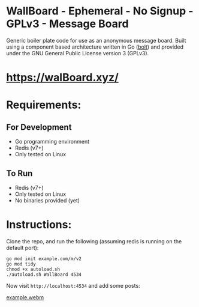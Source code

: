 # WallBoard - Ephemeral - No Signup - GPLv3 - Message Board

Generic boiler plate code for use as an anonymous  message board. Built using a 
component based architecture written in Go ([bolt](https://github.com/hartsfield/bolt)) and provided under the GNU 
General Public License version 3 (GPLv3).

# https://walBoard.xyz/

# Requirements:
## For Development
  - Go programming environment
  - Redis (v7+)
  - Only tested on Linux
## To Run
  - Redis (v7+)
  - Only tested on Linux
  - No binaries provided (yet)

# Instructions:

Clone the repo, and run the following (assuming redis is running on the default port):

    go mod init example.com/m/v2
    go mod tidy
    chmod +x autoload.sh
    ./autoload.sh WallBoard 4534

Now visit `http://localhost:4534` and add some posts:

[example.webm](https://github.com/hartsfield/WallBoard/assets/30379836/326f0e8f-607c-468d-a657-3b294094a340)
